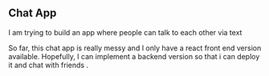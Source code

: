 ## Chat App
I am trying to build an app where people can talk to each other via text

So far, this chat app is really messy and I only have a react front end version available. Hopefully, I can implement a backend version so that i can deploy it and chat with friends .
